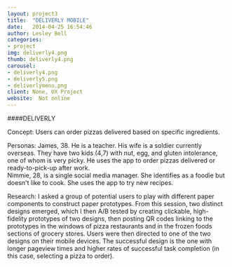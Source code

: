 ```yaml
---
layout: project3
title:  "DELIVERLY MOBILE"
date:   2014-04-25 16:54:46
author: Lesley Bell
categories:
- project
img: deliverly4.png
thumb: deliverly4.png
carousel:
- deliverly4.png
- deliverly5.png
- deliverlymenu.png
client: None, UX Project
website:  Not online
---
```

####DELIVERLY

Concept: Users can order pizzas delivered based on specific ingredients.

Personas:  James, 38.  He is a teacher.  His wife is a soldier currently overseas. They have two kids (4,7) with nut, egg, and gluten intolerance, one of whom is very picky.  He uses the app to order pizzas delivered or ready-to-pick-up after work.   
Nimmie, 28, is a single social media manager.  She identifies as a foodie but doesn't like to cook.  She uses the app to try new recipes.

Research: I asked a group of potential users to play with different paper components to construct paper prototypes.  From this session, two distinct designs emerged, which I then A/B tested by creating clickable, high-fidelity prototypes of two designs, then posting QR codes linking to the prototypes in the windows of pizza restaurants and in the frozen foods sections of grocery stores. Users were then directed to one of the two designs on their mobile devices. The successful design is the one with longer pageview times and higher rates of successful task completion (in this case, selecting a pizza to order).  

